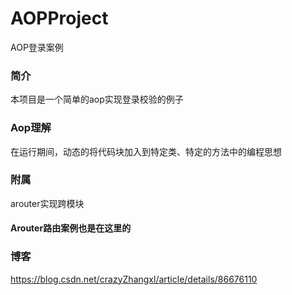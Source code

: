 # AOPProject
AOP登录案例

### 简介
本项目是一个简单的aop实现登录校验的例子

### Aop理解
在运行期间，动态的将代码块加入到特定类、特定的方法中的编程思想

### 附属
arouter实现跨模块

#### Arouter路由案例也是在这里的

### 博客
https://blog.csdn.net/crazyZhangxl/article/details/86676110
